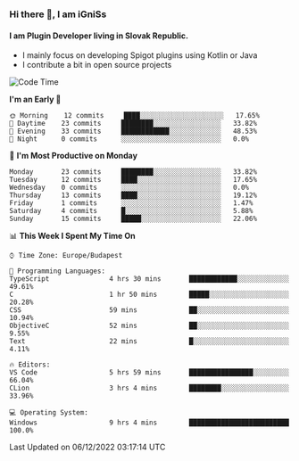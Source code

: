 ### Hi there 👋, I am iGniSs

#### I am Plugin Developer living in Slovak Republic.
- I mainly focus on developing Spigot plugins using Kotlin or Java
- I contribute a bit in open source projects

<!--START_SECTION:waka-->
![Code Time](http://img.shields.io/badge/Code%20Time-975%20hrs%2031%20mins-blue)

**I'm an Early 🐤** 

```text
🌞 Morning    12 commits     ████░░░░░░░░░░░░░░░░░░░░░   17.65% 
🌆 Daytime    23 commits     ████████░░░░░░░░░░░░░░░░░   33.82% 
🌃 Evening    33 commits     ████████████░░░░░░░░░░░░░   48.53% 
🌙 Night      0 commits      ░░░░░░░░░░░░░░░░░░░░░░░░░   0.0%

```
📅 **I'm Most Productive on Monday** 

```text
Monday       23 commits     ████████░░░░░░░░░░░░░░░░░   33.82% 
Tuesday      12 commits     ████░░░░░░░░░░░░░░░░░░░░░   17.65% 
Wednesday    0 commits      ░░░░░░░░░░░░░░░░░░░░░░░░░   0.0% 
Thursday     13 commits     ████░░░░░░░░░░░░░░░░░░░░░   19.12% 
Friday       1 commits      ░░░░░░░░░░░░░░░░░░░░░░░░░   1.47% 
Saturday     4 commits      █░░░░░░░░░░░░░░░░░░░░░░░░   5.88% 
Sunday       15 commits     █████░░░░░░░░░░░░░░░░░░░░   22.06%

```


📊 **This Week I Spent My Time On** 

```text
⌚︎ Time Zone: Europe/Budapest

💬 Programming Languages: 
TypeScript               4 hrs 30 mins       ████████████░░░░░░░░░░░░░   49.61% 
C                        1 hr 50 mins        █████░░░░░░░░░░░░░░░░░░░░   20.28% 
CSS                      59 mins             ██░░░░░░░░░░░░░░░░░░░░░░░   10.94% 
ObjectiveC               52 mins             ██░░░░░░░░░░░░░░░░░░░░░░░   9.55% 
Text                     22 mins             █░░░░░░░░░░░░░░░░░░░░░░░░   4.11%

🔥 Editors: 
VS Code                  5 hrs 59 mins       ████████████████░░░░░░░░░   66.04% 
CLion                    3 hrs 4 mins        ████████░░░░░░░░░░░░░░░░░   33.96%

💻 Operating System: 
Windows                  9 hrs 4 mins        █████████████████████████   100.0%

```


 Last Updated on 06/12/2022 03:17:14 UTC
<!--END_SECTION:waka-->